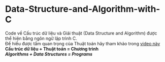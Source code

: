 # Data-Structure-and-Algorithm-with-C
Code về Cấu trúc dữ liệu và Giải thuật (Data Structure and Algorithm) được thể hiện bằng ngôn ngữ lập trình C.  
Để hiểu được tầm quan trọng của Thuật toán hãy tham khảo trong [video này](https://www.khanacademy.org/computing/computer-science/algorithms/intro-to-algorithms/v/what-are-algorithms)  
**Cấu trúc dữ liệu + Thuật toán = Chương trình  
_Algorithms + Data Structures = Programs_**
